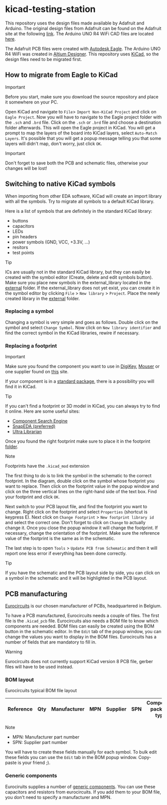 # kicad-testing-station

This repository uses the design files made available by Adafruit and Arduino. The original design files from Adafruit can be found on the Adafruit site at the following [link](https://learn.adafruit.com/accessing-and-using-adafruit-pcb-design-files/finding-and-downloading). The Arduino UNO R4 WiFi CAD files are located [here](https://docs.arduino.cc/hardware/uno-r4-wifi/).

The Adafruit PCB files were created with [Autodesk Eagle](https://www.autodesk.com/products/eagle/free-download). The Arduino UNO R4 WiFi was created in [Altium Designer](https://www.altium.com/altium-designer). This repository uses [KiCad](https://www.kicad.org/download/), so the design files need to be migrated first.

## How to migrate from Eagle to KiCad

> [!IMPORTANT] 
> Before you start, make sure you download the source repository and place it somewhere on your PC.

Open KiCad and navigate to `File`> `Import Non-KiCad Project` and click on `Eagle Project`. Now you will have to navigate to the Eagle project folder with the `.sch` and `.brd` file. Click on the `.sch` or `.brd` file and choose a destination folder afterwards. This will open the Eagle project in KiCad. You will get a prompt to map the layers of the board into KiCad layers, select `Auto-Match Layers`. It's possible that you will get a popup message telling you that some layers will didn't map, don't worry, just click `OK`.

> [!IMPORTANT]  
> Don't forget to save both the PCB and schematic files, otherwise your changes will be lost!

## Switching to native KiCad symbols

When importing from other EDA software, KiCad will create an import library with all the symbols. Try to migrate all symbols to a default KiCad library.

Here is a list of symbols that are definitely in the standard KiCad library:

- buttons
- capacitors
- LEDs
- pin headers
- power symbols (GND, VCC, +3.3V, ...)
- resitors
- test points

> [!TIP]
> ICs are usually not in the standard KiCad library, but they can easily be created with the symbol editor (Create, delete and edit symbols button). Make sure you place new symbols in the external_library located in the [external](external/symbols/) folder. If the external_library does not yet exist, you can create it in the symbol editor by clicking `File` > `New library` > `Project`. Place the newly created library in the [external](external/symbols/) folder.

### Replacing a symbol

Changing a symbol is very simple and goes as follows. Double click on the symbol and select `Change Symbol`. Now click on `New library identifier` and find the correct symbol in the KiCad libraries, rewire if necessary.

### Replacing a footprint

> [!IMPORTANT] 
> Make sure you found the component you want to use in [DigiKey](https://www.digikey.com/), [Mouser](https://eu.mouser.com/) or one supplier found on [this](https://www.eurocircuits.com/eurocircuits-preferred-component-suppliers/) site.

If your component is in a [standard package](https://en.wikipedia.org/wiki/List_of_integrated_circuit_packaging_types), there is a possibility you will find it in KiCad.

> [!TIP]
> If you can't find a footprint or 3D model in KiCad, you can always try to find it online. Here are some useful sites:
> - [Component Search Engine](https://componentsearchengine.com/)
> - [SnapEDA (preferred)](https://www.snapeda.com/)
> - [Ultra Librarian](https://www.ultralibrarian.com/)

Once you found the right footprint make sure to place it in the footprint [folder](external/footprints/).

> [!NOTE]
> Footprints have the `.kicad_mod` extension

The first thing to do is to link the symbol in the schematic to the correct footprint. In the diagram, double click on the symbol whose footprint you want to replace. Then click on the footprint value in the popup window and click on the three vertical lines on the right-hand side of the text box. Find your footprint and click `OK`.

Next switch to your PCB layout file, and find the footprint you want to change. Right click on the footprint and select `Properties` (shortcut is keypress E). Next click on `Change Footprint` > `New footprint library id` and select the correct one. Don't forget to click on `Change` to actually change it. Once you close the popup window it will change the footprint. If necessary, change the orientation of the footprint. Make sure the reference value of the footprint is the same as in the schematic.

The last step is to open `Tools` > `Update PCB from Schematic` and then it will report one less error if everything has been done correctly.

> [!TIP]
> If you have the schematic and the PCB layout side by side, you can click on a symbol in the schematic and it will be highlighted in the PCB layout.

## PCB manufacturing

[Eurocircuits](https://www.eurocircuits.com/) is our chosen manufacturer of PCBs, headquartered in Belgium.

To have a PCB manufactured, Eurocircuits needs a couple of files. The first file is the `.kicad_pcb` file. Eurocircuits also needs a BOM file to know which components are needed. BOM files can easily be created using the BOM button in the schematic editor. In the `Edit` tab of the popup window, you can change the values you want to display in the BOM files. Eurocircuits has a number of fields that are mandatory to fill in.

> [!WARNING]
> Eurocircuits does not currently support KiCad version 8 PCB file, gerber files will have to be used instead.

### BOM layout

Eurocircuits typical BOM file layout

| Reference | Qty | Manufacturer | MPN | Supplier | SPN | Component package type | Description |
|-----------|-----|--------------|-----|----------|-----|------------------------|-------------|

> [!NOTE]
> - MPN: Manufacturer part number
> - SPN: Supplier part number

You will have to create these fields manually for each symbol. To bulk edit these fields you can use the `Edit` tab in the BOM popup window. Copy-paste is your friend ;).

### Generic components

Eurociruits supplies a number of [generic components](https://www.eurocircuits.com/generic-components/). You can use these capacitors and resistors from eurocircuits. If you add them to your BOM file, you don't need to specify a manufacturer and MPN.
